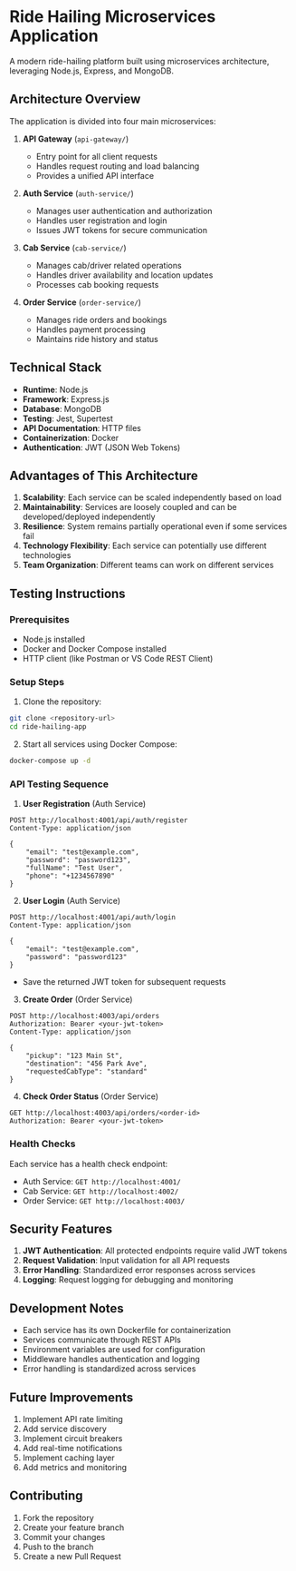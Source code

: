 # Ride Hailing Microservices Application

A modern ride-hailing platform built using microservices architecture, leveraging Node.js, Express, and MongoDB.

## Architecture Overview

The application is divided into four main microservices:

1. **API Gateway** (`api-gateway/`)
   - Entry point for all client requests
   - Handles request routing and load balancing
   - Provides a unified API interface

2. **Auth Service** (`auth-service/`)
   - Manages user authentication and authorization
   - Handles user registration and login
   - Issues JWT tokens for secure communication

3. **Cab Service** (`cab-service/`)
   - Manages cab/driver related operations
   - Handles driver availability and location updates
   - Processes cab booking requests

4. **Order Service** (`order-service/`)
   - Manages ride orders and bookings
   - Handles payment processing
   - Maintains ride history and status

## Technical Stack

- **Runtime**: Node.js
- **Framework**: Express.js
- **Database**: MongoDB
- **Testing**: Jest, Supertest
- **API Documentation**: HTTP files
- **Containerization**: Docker
- **Authentication**: JWT (JSON Web Tokens)

## Advantages of This Architecture

1. **Scalability**: Each service can be scaled independently based on load
2. **Maintainability**: Services are loosely coupled and can be developed/deployed independently
3. **Resilience**: System remains partially operational even if some services fail
4. **Technology Flexibility**: Each service can potentially use different technologies
5. **Team Organization**: Different teams can work on different services

## Testing Instructions

### Prerequisites
- Node.js installed
- Docker and Docker Compose installed
- HTTP client (like Postman or VS Code REST Client)

### Setup Steps

1. Clone the repository:
```bash
git clone <repository-url>
cd ride-hailing-app
```

2. Start all services using Docker Compose:
```bash
docker-compose up -d
```

### API Testing Sequence

1. **User Registration** (Auth Service)
```http
POST http://localhost:4001/api/auth/register
Content-Type: application/json

{
    "email": "test@example.com",
    "password": "password123",
    "fullName": "Test User",
    "phone": "+1234567890"
}
```

2. **User Login** (Auth Service)
```http
POST http://localhost:4001/api/auth/login
Content-Type: application/json

{
    "email": "test@example.com",
    "password": "password123"
}
```
- Save the returned JWT token for subsequent requests

3. **Create Order** (Order Service)
```http
POST http://localhost:4003/api/orders
Authorization: Bearer <your-jwt-token>
Content-Type: application/json

{
    "pickup": "123 Main St",
    "destination": "456 Park Ave",
    "requestedCabType": "standard"
}
```

4. **Check Order Status** (Order Service)
```http
GET http://localhost:4003/api/orders/<order-id>
Authorization: Bearer <your-jwt-token>
```

### Health Checks

Each service has a health check endpoint:
- Auth Service: `GET http://localhost:4001/`
- Cab Service: `GET http://localhost:4002/`
- Order Service: `GET http://localhost:4003/`

## Security Features

1. **JWT Authentication**: All protected endpoints require valid JWT tokens
2. **Request Validation**: Input validation for all API requests
3. **Error Handling**: Standardized error responses across services
4. **Logging**: Request logging for debugging and monitoring

## Development Notes

- Each service has its own Dockerfile for containerization
- Services communicate through REST APIs
- Environment variables are used for configuration
- Middleware handles authentication and logging
- Error handling is standardized across services

## Future Improvements

1. Implement API rate limiting
2. Add service discovery
3. Implement circuit breakers
4. Add real-time notifications
5. Implement caching layer
6. Add metrics and monitoring

## Contributing

1. Fork the repository
2. Create your feature branch
3. Commit your changes
4. Push to the branch
5. Create a new Pull Request



